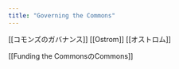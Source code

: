 ```yaml
---
title: "Governing the Commons"
---
```


[[コモンズのガバナンス]]
[[Ostrom]]
[[オストロム]]

[[Funding the CommonsのCommons]]